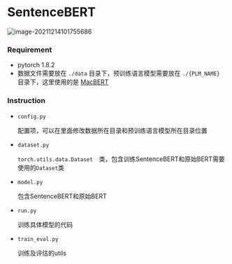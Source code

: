 # SentenceBERT

![image-20211214101755686](https://tva1.sinaimg.cn/large/008i3skNgy1gxd59e7d5cj31tp0u0q8y.jpg)

### Requirement

- pytorch 1.8.2
- 数据文件需要放在 `./data` 目录下，预训练语言模型需要放在 `./{PLM_NAME}` 目录下，这里使用的是 [MacBERT](https://github.com/ymcui/MacBERT)

### Instruction

- `config.py`

    配置项，可以在里面修改数据所在目录和预训练语言模型所在目录位置

- `dataset.py`

    `torch.utils.data.Dataset  `类，包含训练SentenceBERT和原始BERT需要使用的`Dataset`类

- `model.py`

    包含SentenceBERT和原始BERT

- `run.py`

    训练具体模型的代码

- `train_eval.py`

    训练及评估的utils

